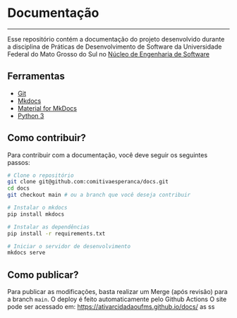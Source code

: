 # Documentação
<hr>

Esse repositório contém a documentação do projeto desenvolvido durante a disciplina de Práticas de Desenvolvimento de Software da Universidade Federal do Mato Grosso do Sul no [Núcleo de Engenharia de Software](https://nes.facom.ufms.br/)

## Ferramentas
- [Git](https://git-scm.com/)
- [Mkdocs](https://www.mkdocs.org/)
- [Material for MkDocs](https://squidfunk.github.io/mkdocs-material/)
- [Python 3](https://www.python.org/)

## Como contribuir?
Para contribuir com a documentação, você deve seguir os seguintes passos:
```bash
# Clone o repositório
git clone git@github.com:comitivaesperanca/docs.git
cd docs
git checkout main # ou a branch que você deseja contribuir

# Instalar o mkdocs
pip install mkdocs

# Instalar as dependências
pip install -r requirements.txt

# Iniciar o servidor de desenvolvimento
mkdocs serve
```

## Como publicar?
Para publicar as modificações, basta realizar um Merge (após revisão) para a branch `main`. O deploy é feito automaticamente pelo Github Actions
O site pode ser acessado em: https://ativarcidadaoufms.github.io/docs/  as ss 